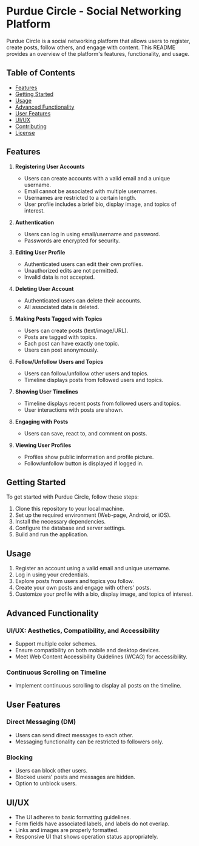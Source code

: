 # Purdue Circle - Social Networking Platform
Purdue Circle is a social networking platform that allows users to register, create posts, follow others, and engage with content. This README provides an overview of the platform's features, functionality, and usage.

## Table of Contents
- [Features](#features)
- [Getting Started](#getting-started)
- [Usage](#usage)
- [Advanced Functionality](#advanced-functionality)
- [User Features](#user-features)
- [UI/UX](#uiux)
- [Contributing](#contributing)
- [License](#license)

## Features

1. **Registering User Accounts**
   - Users can create accounts with a valid email and a unique username.
   - Email cannot be associated with multiple usernames.
   - Usernames are restricted to a certain length.
   - User profile includes a brief bio, display image, and topics of interest.

2. **Authentication**
   - Users can log in using email/username and password.
   - Passwords are encrypted for security.

3. **Editing User Profile**
   - Authenticated users can edit their own profiles.
   - Unauthorized edits are not permitted.
   - Invalid data is not accepted.

4. **Deleting User Account**
   - Authenticated users can delete their accounts.
   - All associated data is deleted.

5. **Making Posts Tagged with Topics**
   - Users can create posts (text/image/URL).
   - Posts are tagged with topics.
   - Each post can have exactly one topic.
   - Users can post anonymously.

6. **Follow/Unfollow Users and Topics**
   - Users can follow/unfollow other users and topics.
   - Timeline displays posts from followed users and topics.

7. **Showing User Timelines**
   - Timeline displays recent posts from followed users and topics.
   - User interactions with posts are shown.

8. **Engaging with Posts**
   - Users can save, react to, and comment on posts.

9. **Viewing User Profiles**
   - Profiles show public information and profile picture.
   - Follow/unfollow button is displayed if logged in.

## Getting Started

To get started with Purdue Circle, follow these steps:

1. Clone this repository to your local machine.
2. Set up the required environment (Web-page, Android, or iOS).
3. Install the necessary dependencies.
4. Configure the database and server settings.
5. Build and run the application.

## Usage

1. Register an account using a valid email and unique username.
2. Log in using your credentials.
3. Explore posts from users and topics you follow.
4. Create your own posts and engage with others' posts.
5. Customize your profile with a bio, display image, and topics of interest.

## Advanced Functionality

### UI/UX: Aesthetics, Compatibility, and Accessibility

- Support multiple color schemes.
- Ensure compatibility on both mobile and desktop devices.
- Meet Web Content Accessibility Guidelines (WCAG) for accessibility.

### Continuous Scrolling on Timeline

- Implement continuous scrolling to display all posts on the timeline.

## User Features

### Direct Messaging (DM)

- Users can send direct messages to each other.
- Messaging functionality can be restricted to followers only.

### Blocking

- Users can block other users.
- Blocked users' posts and messages are hidden.
- Option to unblock users.

## UI/UX

- The UI adheres to basic formatting guidelines.
- Form fields have associated labels, and labels do not overlap.
- Links and images are properly formatted.
- Responsive UI that shows operation status appropriately.

